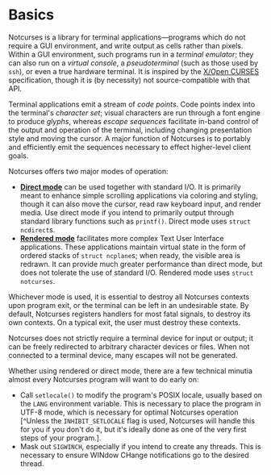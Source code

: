 # Basics

Notcurses is a library for terminal applications—programs which do not require
a GUI environment, and write output as cells rather than pixels. Within a GUI
environment, such programs run in a *terminal emulator*; they can also run
on a *virtual console*, a *pseudoterminal* (such as those used by `ssh`), or
even a true hardware terminal. It is inspired by the [X/Open CURSES](https://publications.opengroup.org/c094)
specification, though it is (by necessity) not source-compatible with that API.

Terminal applications emit a stream of *code points*. Code points index into
the terminal's *character set*; visual characters are run through a font engine
to produce *glyphs*, whereas *escape sequences* facilitate in-band control of
the output and operation of the terminal, including changing presentation style
and moving the cursor. A major function of Notcurses is to portably and
efficiently emit the sequences necessary to effect higher-level client goals.

Notcurses offers two major modes of operation:
* **[Direct mode](./directmode.md)** can be used together with standard I/O. It is primarily meant
  to enhance simple scrolling applications via coloring and styling, though it
  can also move the cursor, read raw keyboard input, and render media. Use
  direct mode if you intend to primarily output through standard library
  functions such as `printf()`. Direct mode uses `struct ncdirect`s.
* **[Rendered mode](./rendered.md)** facilitates more complex Text User Interface applications.
  These applications maintain virtual state in the form of ordered stacks of
  `struct ncplane`s; when ready, the visible area is redrawn. It can provide
  much greater performance than direct mode, but does not tolerate the use of
  standard I/O. Rendered mode uses `struct notcurses`.

Whichever mode is used, it is essential to destroy all Notcurses contexts upon
program exit, or the terminal can be left in an undesirable state. By default,
Notcurses registers handlers for most fatal signals, to destroy its own
contexts. On a typical exit, the user must destroy these contexts.

Notcurses does not strictly require a terminal device for input or output; it
can be freely redirected to arbitrary character devices or files. When not
connected to a terminal device, many escapes will not be generated.

Whether using rendered or direct mode, there are a few technical minutia
almost every Notcurses program will want to do early on:

* Call `setlocale()` to modify the program's POSIX locale, usually based
  on the `LANG` environment variable. This is necessary to place the program
  in UTF-8 mode, which is necessary for optimal Notcurses operation [^Unless
  the `INHIBIT_SETLOCALE` flag is used, Notcurses will handle this for you
  if you don't do it, but it's ideally done as one of the very first steps of
  your program.].
* Mask out `SIGWINCH`, especially if you intend to create any threads. This is
  necessary to ensure WINdow CHange notifications go to the desired thread.
